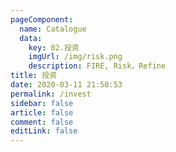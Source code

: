 ```yaml
---
pageComponent: 
  name: Catalogue
  data: 
    key: 02.投资
    imgUrl: /img/risk.png
    description: FIRE, Risk，Refine
title: 投资
date: 2020-03-11 21:50:53
permalink: /invest
sidebar: false
article: false
comment: false
editLink: false
---
```


